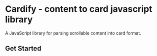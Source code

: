 # Cardify - content to card javascript library

A JavaScript library for parsing scrollable content into card format.

## Get Started

